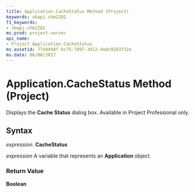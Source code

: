 ```yaml
---
title: Application.CacheStatus Method (Project)
keywords: vbapj.chm2282
f1_keywords:
- vbapj.chm2282
ms.prod: project-server
api_name:
- Project.Application.CacheStatus
ms.assetid: 77d4498f-bc75-7d97-3d12-4edc9263f32e
ms.date: 06/08/2017
---
```



# Application.CacheStatus Method (Project)

Displays the  **Cache Status** dialog box. Available in Project Professional only.


## Syntax

 _expression_. **CacheStatus**

 _expression_ A variable that represents an **Application** object.


### Return Value

 **Boolean**


